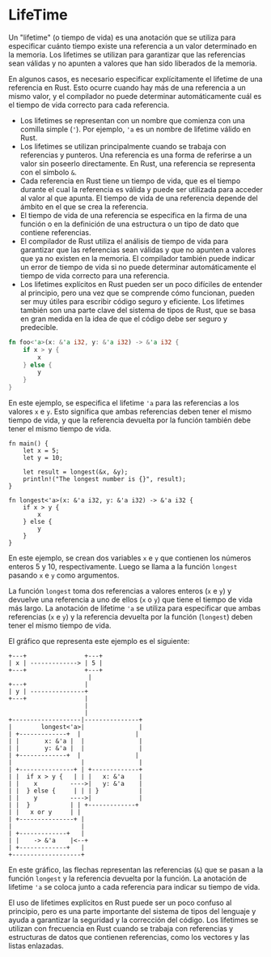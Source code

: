 # LifeTime

Un "lifetime" (o tiempo de vida) es una anotación que se utiliza para especificar cuánto tiempo existe una referencia a un valor determinado en la memoria. Los lifetimes se utilizan para garantizar que las referencias sean válidas y no apunten a valores que han sido liberados de la memoria.

En algunos casos, es necesario especificar explícitamente el lifetime de una referencia en Rust. Esto ocurre cuando hay más de una referencia a un mismo valor, y el compilador no puede determinar automáticamente cuál es el tiempo de vida correcto para cada referencia.

* Los lifetimes se representan con un nombre que comienza con una comilla simple (`'`). Por ejemplo, `'a` es un nombre de lifetime válido en Rust.
* Los lifetimes se utilizan principalmente cuando se trabaja con referencias y punteros. Una referencia es una forma de referirse a un valor sin poseerlo directamente. En Rust, una referencia se representa con el símbolo `&`.
* Cada referencia en Rust tiene un tiempo de vida, que es el tiempo durante el cual la referencia es válida y puede ser utilizada para acceder al valor al que apunta. El tiempo de vida de una referencia depende del ámbito en el que se crea la referencia.
* El tiempo de vida de una referencia se especifica en la firma de una función o en la definición de una estructura o un tipo de dato que contiene referencias.
* El compilador de Rust utiliza el análisis de tiempo de vida para garantizar que las referencias sean válidas y que no apunten a valores que ya no existen en la memoria. El compilador también puede indicar un error de tiempo de vida si no puede determinar automáticamente el tiempo de vida correcto para una referencia.
* Los lifetimes explícitos en Rust pueden ser un poco difíciles de entender al principio, pero una vez que se comprende cómo funcionan, pueden ser muy útiles para escribir código seguro y eficiente. Los lifetimes también son una parte clave del sistema de tipos de Rust, que se basa en gran medida en la idea de que el código debe ser seguro y predecible.

```rust
fn foo<'a>(x: &'a i32, y: &'a i32) -> &'a i32 {
    if x > y {
        x
    } else {
        y
    }
}
```

En este ejemplo, se especifica el lifetime `'a` para las referencias a los valores `x` e `y`. Esto significa que ambas referencias deben tener el mismo tiempo de vida, y que la referencia devuelta por la función también debe tener el mismo tiempo de vida.

```
fn main() {
    let x = 5;
    let y = 10;

    let result = longest(&x, &y);
    println!("The longest number is {}", result);
}

fn longest<'a>(x: &'a i32, y: &'a i32) -> &'a i32 {
    if x > y {
        x
    } else {
        y
    }
}
```

En este ejemplo, se crean dos variables `x` e `y` que contienen los números enteros 5 y 10, respectivamente. Luego se llama a la función `longest` pasando `x` e `y` como argumentos.

La función `longest` toma dos referencias a valores enteros (`x` e `y`) y devuelve una referencia a uno de ellos (`x` o `y`) que tiene el tiempo de vida más largo. La anotación de lifetime `'a` se utiliza para especificar que ambas referencias (`x` e `y`) y la referencia devuelta por la función (`longest`) deben tener el mismo tiempo de vida.

El gráfico que representa este ejemplo es el siguiente:

```
+---+                +---+
| x | -------------> | 5 |
+---+                +---+
                      |
+---+                |
| y | ---------------+
+---+                |
                     |
                     |
+-------------------|---------------+
|        longest<'a>|               |
| +-------------+  |               |
| |       x: &'a |  |               |
| |       y: &'a |  |               |
| +-------------+  |               |
|                   |               |
| +---------------+ | +-------------+
| |  if x > y {   | | |   x: &'a    |
| |    x         ---->|   y: &'a    |
| |  } else {     | | | }           |
| |    y         ---->|             |
| |  }           | | +-------------+
| |   x or y     | |
| +---------------+ |
|                   |
| +-------------+   |
| |    -> &'a    |<--+
| +-------------+   |
+-------------------+
```

En este gráfico, las flechas representan las referencias (`&`) que se pasan a la función `longest` y la referencia devuelta por la función. La anotación de lifetime `'a` se coloca junto a cada referencia para indicar su tiempo de vida.

El uso de lifetimes explícitos en Rust puede ser un poco confuso al principio, pero es una parte importante del sistema de tipos del lenguaje y ayuda a garantizar la seguridad y la corrección del código. Los lifetimes se utilizan con frecuencia en Rust cuando se trabaja con referencias y estructuras de datos que contienen referencias, como los vectores y las listas enlazadas.
